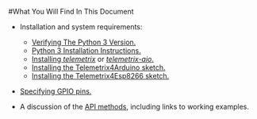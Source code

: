 #What You Will Find In This Document

* Installation and system requirements:
    * [Verifying The Python 3 Version.](./python_3_verify.md) 
    * [Python 3 Installation Instructions.](./python_install.md)
    * [Installing _telemetrix_](./install_telemetrix.md) or [_telemetrix-aio_.](./install_telemetrix-aio.md)
    * [Installing the Telemetrix4Arduino sketch.](./telemetrix4arduino.md)
    * [Installing the Telemetrix4Esp8266 sketch.](./telemetrix4esp8266.md)

* [Specifying GPIO pins.](./pins.md)

* A discussion of the [API methods](./init.md), including links to working examples.

